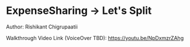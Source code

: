 # ExpenseSharing -> Let's Split
Author:
Rishikant Chigrupaatii

Walkthrough Video Link (VoiceOver TBD): https://youtu.be/NpDxmzrZAhg

